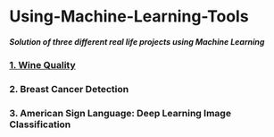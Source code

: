 # Using-Machine-Learning-Tools
##### Solution of three different real life projects using Machine Learning
### [1. Wine Quality](https://github.com/arpit2412/Using-Machine-Learning-Tools/tree/master/Wine%20Quality%20Assignment%201)
### 2. Breast Cancer Detection
### 3. American Sign Language: Deep Learning Image Classification
